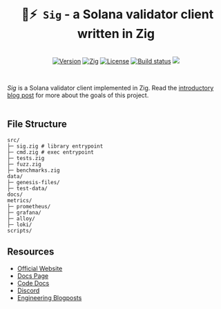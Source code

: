 <br/>

<p align="center">
  <h1 align="center">&nbsp;🤖⚡ &nbsp;<code>Sig</code> - a Solana validator client written in Zig</h1>
    <br/>
<div align="center">
  <a href="https://github.com/syndica/sig/releases/latest"><img alt="Version" src="https://img.shields.io/github/v/release/syndica/sig?include_prereleases&label=version"></a>
  <a href="https://ziglang.org/download"><img alt="Zig" src="https://img.shields.io/badge/zig-0.14.1-green.svg"></a>
  <a href="https://github.com/syndica/sig/blob/main/LICENSE"><img alt="License" src="https://img.shields.io/badge/license-Apache_2.0-blue.svg"></a>
  <a href="https://dl.circleci.com/status-badge/redirect/gh/Syndica/sig/tree/main"><img alt="Build status" src="https://dl.circleci.com/status-badge/img/gh/Syndica/sig/tree/main.svg?style=svg" /></a>
  <a href="https://codecov.io/gh/Syndica/sig" >
  <img src="https://codecov.io/gh/Syndica/sig/graph/badge.svg?token=XGD0LHK04Y"/></a>
  </div>
</p>
<br/>

_Sig_ is a Solana validator client implemented in Zig. Read the [introductory blog post](https://blog.syndica.io/introducing-sig-by-syndica-an-rps-focused-solana-validator-client-written-in-zig/) for more about the goals of this project.
<br/>
<br/>

## File Structure

```
src/
├─ sig.zig # library entrypoint
├─ cmd.zig # exec entrypoint
├─ tests.zig
├─ fuzz.zig
├─ benchmarks.zig
data/
├─ genesis-files/
├─ test-data/
docs/
metrics/
├─ prometheus/
├─ grafana/
├─ alloy/
├─ loki/
scripts/
```

## Resources

- [Official Website](https://www.syndica.io/sig)
- [Docs Page](https://sig.fun/)
- [Code Docs](https://syndica.github.io/sig/)
- [Discord](https://discord.gg/vUF4pexE)
- [Engineering Blogposts](https://blog.syndica.io/tag/engineering/)

